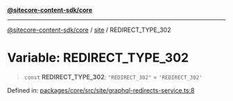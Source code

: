 [**@sitecore-content-sdk/core**](../../README.md)

***

[@sitecore-content-sdk/core](../../README.md) / [site](../README.md) / REDIRECT\_TYPE\_302

# Variable: REDIRECT\_TYPE\_302

> `const` **REDIRECT\_TYPE\_302**: `"REDIRECT_302"` = `'REDIRECT_302'`

Defined in: [packages/core/src/site/graphql-redirects-service.ts:8](https://github.com/Sitecore/xmc-jss-dev/blob/c05a522c5533cbbabb306233de7c60e3deff8ed5/packages/core/src/site/graphql-redirects-service.ts#L8)
